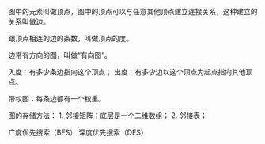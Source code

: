 图中的元素叫做顶点，图中的顶点可以与任意其他顶点建立连接关系，这种建立的关系叫做边。

跟顶点相连的边的条数，叫做顶点的度。

边带有方向的图，叫做“有向图”。

入度：有多少条边指向这个顶点；
出度：有多少边以这个顶点为起点指向其他顶点。

带权图：每条边都有一个权重。

图的存储方法：
	1. 邻接矩阵；底层是一个二维数组；
	2. 邻接表；

广度优先搜索（BFS）
深度优先搜索（DFS）